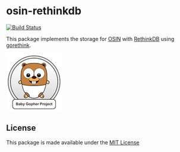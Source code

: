 osin-rethinkdb
==============
[![Build Status](https://travis-ci.org/ahmet/osin-rethinkdb.svg?branch=master)](https://travis-ci.org/ahmet/osin-rethinkdb)

This package implements the storage for [OSIN](https://github.com/RangelReale/osin) with [RethinkDB](http://rethinkdb.com) using [gorethink](https://github.com/dancannon/gorethink).

[![baby-gopher](https://raw.githubusercontent.com/drnic/babygopher-site/gh-pages/images/babygopher-badge.png)](http://www.babygopher.org)

License
-------
This package is made available under the [MIT License](http://github.com/ahmet/osin-rethinkdb/blob/master/LICENSE)
